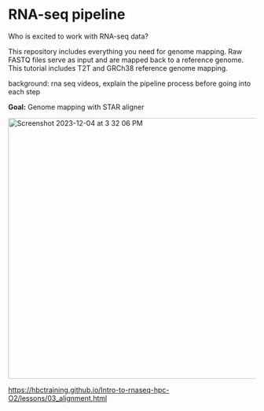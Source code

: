 # RNA-seq pipeline

Who is excited to work with RNA-seq data? 

This repository includes everything you need for genome mapping. Raw FASTQ files serve as input and are mapped back to a reference genome. This tutorial includes T2T and GRCh38 reference genome mapping.

background: rna seq videos, explain the pipeline process before going into each step

**Goal:** Genome mapping with STAR aligner

<img width="531" alt="Screenshot 2023-12-04 at 3 32 06 PM" src="https://github.com/emmarklein/RNAseq_pipeline/assets/152921397/41d26ea8-7045-4986-8ec6-e24e0dffa237">


https://hbctraining.github.io/Intro-to-rnaseq-hpc-O2/lessons/03_alignment.html

